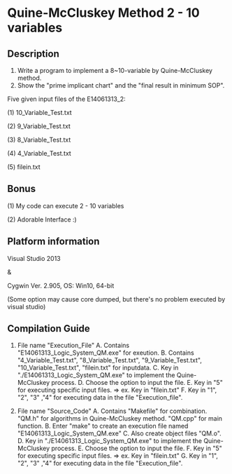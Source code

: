 # Quine-McCluskey Method 2 - 10 variables

Description
--------------------
1. Write a program to implement a 8~10-variable by Quine-McCluskey method. 
2. Show the "prime implicant chart" and the "final result in minimum SOP".  


Five given input files of the E14061313_2: 

(1) 10_Variable_Test.txt

(2) 9_Variable_Test.txt

(3) 8_Variable_Test.txt

(4) 4_Variable_Test.txt

(5) filein.txt


Bonus
--------------------
(1) My code can execute 2 - 10 variables

(2) Adorable Interface :)


Platform information
--------------------
Visual Studio 2013

&

Cygwin Ver. 2.905, OS: Win10, 64-bit

(Some option may cause core dumped, but there's no problem executed by visual studio)


Compilation Guide
------------------
1. File name "Execution_File" 
   A. Contains "E14061313_Logic_System_QM.exe" for exeution.
   B. Contains "4_Variable_Test.txt", "8_Variable_Test.txt", "9_Variable_Test.txt", 
      "10_Variable_Test.txt", "filein.txt" for inputdata.
   C. Key in "./E14061313_Logic_System_QM.exe" to implement the Quine-McCluskey process.
   D. Choose the option to input the file.
   E. Key in "5" for executing specific input files.
      => ex. Key in "filein.txt"
   F. Key in "1", "2", "3" ,"4" for executing data in the file "Execution_file". 

2. File name "Source_Code" 
   A. Contains "Makefile" for combination.
	"QM.h" for algorithms in Quine-McCluskey method.
	"QM.cpp" for main function. 
   B. Enter "make" to create an execution file named "E14061313_Logic_System_QM.exe"
   C. Also create object files "QM.o".
   D. Key in "./E14061313_Logic_System_QM.exe" to implement the Quine-McCluskey process.
   E. Choose the option to input the file.
   F. Key in "5" for executing specific input files.
      => ex. Key in "filein.txt"
   G. Key in "1", "2", "3" ,"4" for executing data in the file "Execution_file". 
